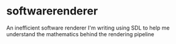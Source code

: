 # softwarerenderer

An inefficient software renderer I'm writing using SDL to help me understand the mathematics behind the rendering pipeline
